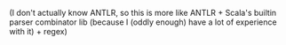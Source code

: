 (I don't actually know ANTLR, so this is more like ANTLR + Scala's builtin parser combinator lib (because I (oddly enough) have a lot of experience with it) + regex)